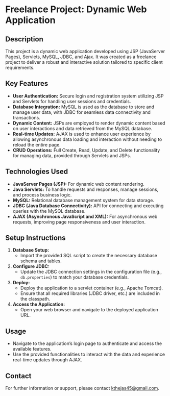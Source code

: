 # Freelance Project: Dynamic Web Application

## Description
This project is a dynamic web application developed using JSP (JavaServer Pages), Servlets, MySQL, JDBC, and Ajax. It was created as a freelance project to deliver a robust and interactive solution tailored to specific client requirements.

## Key Features
- **User Authentication:** Secure login and registration system utilizing JSP and Servlets for handling user sessions and credentials.
- **Database Integration:** MySQL is used as the database to store and manage user data, with JDBC for seamless data connectivity and transactions.
- **Dynamic Content:** JSPs are employed to render dynamic content based on user interactions and data retrieved from the MySQL database.
- **Real-time Updates:** AJAX is used to enhance user experience by allowing asynchronous data loading and interaction without needing to reload the entire page.
- **CRUD Operations:** Full Create, Read, Update, and Delete functionality for managing data, provided through Servlets and JSPs.

## Technologies Used
- **JavaServer Pages (JSP):** For dynamic web content rendering.
- **Java Servlets:** To handle requests and responses, manage sessions, and process business logic.
- **MySQL:** Relational database management system for data storage.
- **JDBC (Java Database Connectivity):** API for connecting and executing queries with the MySQL database.
- **AJAX (Asynchronous JavaScript and XML):** For asynchronous web requests, improving page responsiveness and user interaction.

## Setup Instructions
1. **Database Setup:**
   - Import the provided SQL script to create the necessary database schema and tables.
2. **Configure JDBC:**
   - Update the JDBC connection settings in the configuration file (e.g., `db.properties`) to match your database credentials.
3. **Deploy:**
   - Deploy the application to a servlet container (e.g., Apache Tomcat).
   - Ensure that all required libraries (JDBC driver, etc.) are included in the classpath.
4. **Access the Application:**
   - Open your web browser and navigate to the deployed application URL.

## Usage
- Navigate to the application’s login page to authenticate and access the available features.
- Use the provided functionalities to interact with the data and experience real-time updates through AJAX.

## Contact
For further information or support, please contact [kthejas45@gmail.com](mailto:kthejas45@gmail.com).
